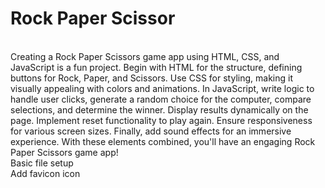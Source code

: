 # Rock Paper Scissor
<br>
Creating a Rock Paper Scissors game app using HTML, CSS, and JavaScript is a fun project. Begin with HTML for the structure, defining buttons for Rock, Paper, and Scissors. Use CSS for styling, making it visually appealing with colors and animations. In JavaScript, write logic to handle user clicks, generate a random choice for the computer, compare selections, and determine the winner. Display results dynamically on the page. Implement reset functionality to play again. Ensure responsiveness for various screen sizes. Finally, add sound effects for an immersive experience. With these elements combined, you'll have an engaging Rock Paper Scissors game app!
<br>
Basic file setup
<br>
Add favicon icon